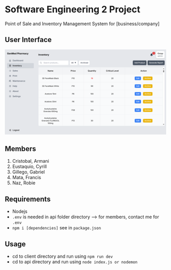 # Software Engineering 2 Project

Point of Sale and Inventory Management System for [business/company]

## User Interface

![](client/public/POS.png)

## Members

1. Cristobal, Armani
2. Eustaquio, Cyrill
3. Gillego, Gabriel
4. Mata, Francis
5. Naz, Robie

## Requirements

- Nodejs
- `.env` is needed in api folder directory --> for members, contact me for `.env`
- `npm i [dependencies]` see in `package.json`

## Usage

- cd to client directory and run using `npm run dev`
- cd to api directory and run using `node index.js or nodemon`